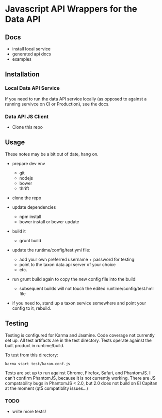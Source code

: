 # Javascript API Wrappers for the Data API

## Docs

- install local service
- generated api docs
- examples

## Installation

### Local Data API Service

If you need to run the data API service locally (as opposed to against a running
servivce on CI or Production), see the docs.

### Data API JS Client

- Clone this repo


## Usage

These notes may be a bit out of date, hang on.

- prepare dev env
    - git
    - nodejs
    - bower
    - thrift
    
- clone the repo
- update dependencies
    - npm install
    - bower install or bower update
- build it
    - grunt build
- update the runtime/config/test.yml file:
    - add your own preferred username + password for testing
    - point to the taxon data api server of your choice
    - etc.
- run grunt build again to copy the new config file into the build
    - subsequent builds will not touch the edited runtime/config/test.hml file
- if you need to, stand up a taxon service somewhere and point your config to it, rebuild.


## Testing

Testing is configured for Karma and Jasmine. Code coverage not currently set up. All test artifacts are in the test directory.
Tests operate against the built product in runtime/build.

To test from this directory:

```
karma start test/karam.conf.js
```

Tests are set up to run against Chrome, Firefox, Safari, and PhantomJS. I can't confirm PhantomJS, because it is not currently working. There are JS compatability bugs in PhantomJS < 2.0, but 2.0 does not build on El Capitan at the moment (qt5 compatiblity issues...)

### TODO

- write more tests!